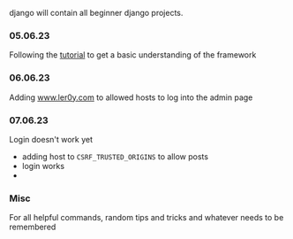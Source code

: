 django will contain all beginner django projects.

### 05.06.23
Following the [tutorial](https://docs.djangoproject.com/en/4.2/intro/tutorial01/) to get a basic understanding of the framework

### 06.06.23
Adding www.ler0y.com to allowed hosts to log into the admin page

### 07.06.23
Login doesn't work yet
- adding host to `CSRF_TRUSTED_ORIGINS` to allow posts
- login works
- 
### Misc
For all helpful commands, random tips and tricks and whatever needs to be remembered
